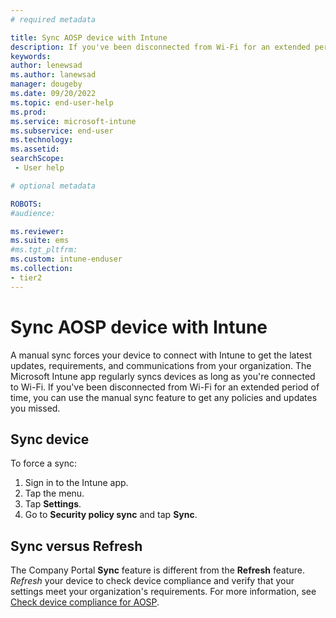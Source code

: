 ```yaml
---
# required metadata

title: Sync AOSP device with Intune 
description: If you've been disconnected from Wi-Fi for an extended period of time, sync your device to get Intune policies and updates you may have missed. 
keywords:
author: lenewsad
ms.author: lanewsad
manager: dougeby
ms.date: 09/20/2022
ms.topic: end-user-help
ms.prod:
ms.service: microsoft-intune
ms.subservice: end-user
ms.technology:
ms.assetid: 
searchScope:
 - User help

# optional metadata

ROBOTS:  
#audience:

ms.reviewer: 
ms.suite: ems
#ms.tgt_pltfrm:
ms.custom: intune-enduser
ms.collection:
- tier2
---
```



# Sync AOSP device with Intune  

 A manual sync forces your device to connect with Intune to get the latest updates, requirements, and communications from your organization. The Microsoft Intune app regularly syncs devices as long as you're connected to Wi-Fi. If you've been disconnected from Wi-Fi for an extended period of time, you can use the manual sync feature to get any policies and updates you missed.  

## Sync device  
To force a sync:    

1. Sign in to the Intune app. 
2. Tap the menu. 
3. Tap **Settings**.  
4. Go to **Security policy sync** and tap **Sync**. 

## Sync versus Refresh

The Company Portal **Sync** feature is different from the **Refresh** feature. *Refresh* your device to check device compliance and verify that your settings meet your organization's requirements. For more information, see [Check device compliance for AOSP](check-compliance-aosp.md).   




